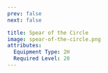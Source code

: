 ```yaml
---
prev: false
next: false

title: Spear of the Circle
image: spear-of-the-circle.png
attributes:
  Equipment Type: 2H
  Required Level: 20
---
```


<MyItemComponent :item=$frontmatter />

